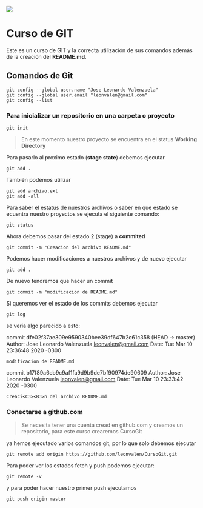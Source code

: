 ![](https://git-scm.com/images/logo@2x.png)
# Curso de GIT

Este es un curso de GIT y la correcta utilización de sus comandos además de la creación del **README.md**.

## Comandos de Git 

    git config --global user.name "Jose Leonardo Valenzuela"
    git config --global user.email "leonvalen@gmail.com"
    git config --list

### Para inicializar un repositorio en una carpeta o proyecto 
    git init

> En este momento nuestro proyecto se encuentra en el status **Working   
> Directory**

Para pasarlo al proximo estado (**stage state**) debemos ejecutar

    git add .
  
 También podemos utilizar 

    git add archivo.ext
	git add -all

 Para saber el estatus de nuestros archivos o saber en que estado se ecuentra nuestro proyectos se ejecuta el siguiente comando:

    git status

Ahora debemos pasar del estado 2 (stage) a **commited**

    git commit -m "Creacion del archivo README.md"

Podemos hacer modificaciones a nuestros archivos y de nuevo ejecutar 

    git add .

De nuevo tendremos que hacer un commit

    git commit -m "modificacion de README.md"

Si queremos ver el estado de los commits debemos ejecutar 

    git log
se veria algo parecido a esto:

commit dfe02f37ae309e9590340bee39df647b2c61c358 (HEAD -> master)
Author: Jose Leonardo Valenzuela <leonvalen@gmail.com>
Date:   Tue Mar 10 23:36:48 2020 -0300

    modificacion de README.md

commit b17f89a6cb9c9af1fa9d9b9de7bf90974de90609
Author: Jose Leonardo Valenzuela <leonvalen@gmail.com>
Date:   Tue Mar 10 23:33:42 2020 -0300

    Creaci<C3><B3>n del archivo README.md

### Conectarse a github.com 

> Se necesita tener una cuenta cread en github.com y creamos un repositorio, para este curso crearemos CursoGit

ya hemos ejecutado varios comandos git, por lo que solo debemos ejecutar

    git remote add origin https://github.com/leonvalen/CursoGit.git

Para poder ver los estados fetch y push podemos ejecutar:

    git remote -v

y para poder hacer nuestro primer push ejecutamos 

    git push origin master 
